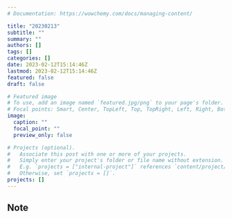 ```yaml
---
# Documentation: https://wowchemy.com/docs/managing-content/

title: "20230213"
subtitle: ""
summary: ""
authors: []
tags: []
categories: []
date: 2023-02-12T15:14:46Z
lastmod: 2023-02-12T15:14:46Z
featured: false
draft: false

# Featured image
# To use, add an image named `featured.jpg/png` to your page's folder.
# Focal points: Smart, Center, TopLeft, Top, TopRight, Left, Right, BottomLeft, Bottom, BottomRight.
image:
  caption: ""
  focal_point: ""
  preview_only: false

# Projects (optional).
#   Associate this post with one or more of your projects.
#   Simply enter your project's folder or file name without extension.
#   E.g. `projects = ["internal-project"]` references `content/project/deep-learning/index.md`.
#   Otherwise, set `projects = []`.
projects: []
---
```


## Note

